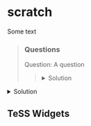 <!--
author:   Alexander Botzki
email:    Alexander.Botzki@vib.be
version:  0.2
language: en
narrator: US English Female

comment:  DMP Introduction

logo: img/Logo.png

link:     https://cdnjs.cloudflare.com/ajax/libs/animate.css/3.7.2/animate.min.css
link:     https://raw.githubusercontent.com/vibbits/material-liascript/master/img/org.css
link:     https://elixirtess.github.io/TeSS_widgets/css/tess-widget.css
script:   https://elixirtess.github.io/TeSS_widgets/js/tess-widget-standalone.js" onload="initTeSSWidgets()

debug: true

-->

# scratch

Some text

> ### Questions
>
> Question: A question
>
> > <details markdown="1">
> > <summary>Solution
> > </summary>
> >
> > ### A Header
> > 1. Yes, add explanation here
> >
> > **TODO**: add image
> > </details>

<details markdown="1">
<summary>Solution</summary>
### A Header
1. Yes, add explanation here
**TODO**: add image
</details>

## TeSS Widgets

<div>
<link rel="stylesheet" property="stylesheet" href="https://elixirtess.github.io/TeSS_widgets/css/tess-widget.css"/>
<div id="tess-widget-materials-table" class="tess-widget tess-widget-faceted-table"></div>
<script>
function initTeSSWidgets() {
    TessWidget.Materials(document.getElementById('tess-widget-materials-table'),
        'FacetedTable',
        {
            opts: {
                columns: [{name: 'Name', field: 'title'},
                    {name: 'Description', field: 'description'}],
                allowedFacets: ['scientific-topics', 'target-audience'],
                facetOptionLimit: 5
            },
            params: {
                pageSize: 5,
                q: 'Python'
            }
        });
}
</script>
<script async="" defer="" src="https://elixirtess.github.io/TeSS_widgets/js/tess-widget-standalone.js" onload="initTeSSWidgets()"></script>
</div>
